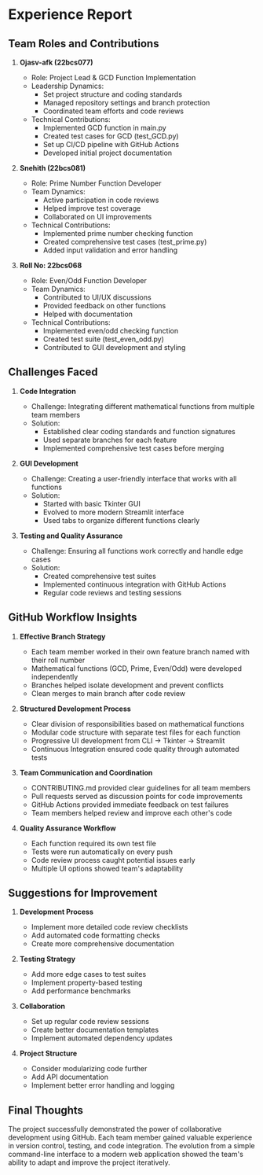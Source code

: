 # Experience Report

## Team Roles and Contributions

1. **Ojasv-afk (22bcs077)**
   - Role: Project Lead & GCD Function Implementation
   - Leadership Dynamics:
     - Set project structure and coding standards
     - Managed repository settings and branch protection
     - Coordinated team efforts and code reviews
   - Technical Contributions:
     - Implemented GCD function in main.py
     - Created test cases for GCD (test_GCD.py)
     - Set up CI/CD pipeline with GitHub Actions
     - Developed initial project documentation

2. **Snehith (22bcs081)**
   - Role: Prime Number Function Developer
   - Team Dynamics:
     - Active participation in code reviews
     - Helped improve test coverage
     - Collaborated on UI improvements
   - Technical Contributions:
     - Implemented prime number checking function
     - Created comprehensive test cases (test_prime.py)
     - Added input validation and error handling

3. **Roll No: 22bcs068**
   - Role: Even/Odd Function Developer
   - Team Dynamics:
     - Contributed to UI/UX discussions
     - Provided feedback on other functions
     - Helped with documentation
   - Technical Contributions:
     - Implemented even/odd checking function
     - Created test suite (test_even_odd.py)
     - Contributed to GUI development and styling

## Challenges Faced

1. **Code Integration**
   - Challenge: Integrating different mathematical functions from multiple team members
   - Solution: 
     - Established clear coding standards and function signatures
     - Used separate branches for each feature
     - Implemented comprehensive test cases before merging

2. **GUI Development**
   - Challenge: Creating a user-friendly interface that works with all functions
   - Solution:
     - Started with basic Tkinter GUI
     - Evolved to more modern Streamlit interface
     - Used tabs to organize different functions clearly

3. **Testing and Quality Assurance**
   - Challenge: Ensuring all functions work correctly and handle edge cases
   - Solution:
     - Created comprehensive test suites
     - Implemented continuous integration with GitHub Actions
     - Regular code reviews and testing sessions

## GitHub Workflow Insights

1. **Effective Branch Strategy**
   - Each team member worked in their own feature branch named with their roll number
   - Mathematical functions (GCD, Prime, Even/Odd) were developed independently
   - Branches helped isolate development and prevent conflicts
   - Clean merges to main branch after code review

2. **Structured Development Process**
   - Clear division of responsibilities based on mathematical functions
   - Modular code structure with separate test files for each function
   - Progressive UI development from CLI → Tkinter → Streamlit
   - Continuous Integration ensured code quality through automated tests

3. **Team Communication and Coordination**
   - CONTRIBUTING.md provided clear guidelines for all team members
   - Pull requests served as discussion points for code improvements
   - GitHub Actions provided immediate feedback on test failures
   - Team members helped review and improve each other's code

4. **Quality Assurance Workflow**
   - Each function required its own test file
   - Tests were run automatically on every push
   - Code review process caught potential issues early
   - Multiple UI options showed team's adaptability

## Suggestions for Improvement

1. **Development Process**
   - Implement more detailed code review checklists
   - Add automated code formatting checks
   - Create more comprehensive documentation

2. **Testing Strategy**
   - Add more edge cases to test suites
   - Implement property-based testing
   - Add performance benchmarks

3. **Collaboration**
   - Set up regular code review sessions
   - Create better documentation templates
   - Implement automated dependency updates

4. **Project Structure**
   - Consider modularizing code further
   - Add API documentation
   - Implement better error handling and logging

## Final Thoughts

The project successfully demonstrated the power of collaborative development using GitHub. Each team member gained valuable experience in version control, testing, and code integration. The evolution from a simple command-line interface to a modern web application showed the team's ability to adapt and improve the project iteratively.
